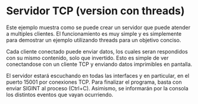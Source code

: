 # Servidor TCP (version con threads)

Este ejemplo muestra como se puede crear un servidor que puede atender a multiples clientes. El funcionamiento es muy simple y es simplemente para demostrar un ejemplo utilizando threads para un objetivo conciso.

Cada cliente conectado puede enviar datos, los cuales seran respondidos con su mismo contenido, solo que invertido. Esto es simple de ver conectandose con un cliente TCP y enviando datos imprimibles en pantalla.

El servidor estará escuchando en todas las interfaces y en particular, en el puerto 15001 por conexiones TCP. Para finalizar el programa, basta con enviar SIGINT al proceso (Ctrl+C). Asimismo, se informarán por la consola los distintos eventos que vayan ocurriendo.